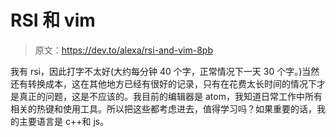 # RSI 和 vim

> 原文：<https://dev.to/alexa/rsi-and-vim-8pb>

我有 rsi，因此打字不太好(大约每分钟 40 个字，正常情况下一天 30 个字。)当然还有转换成本，这在其他地方已经有很好的记录，只有在花费太长时间的情况下才是真正的问题，这是不应该的。我目前的编辑器是 atom，我知道日常工作中所有相关的热键和使用工具。所以把这些都考虑进去，值得学习吗？如果重要的话，我的主要语言是 c++和 js。
